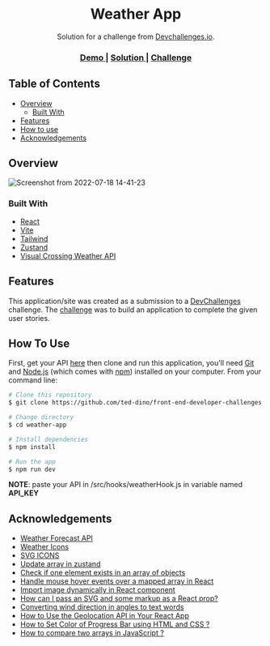 <h1 align="center">Weather App</h1>

<div align="center">
   Solution for a challenge from  <a href="http://devchallenges.io" target="_blank">Devchallenges.io</a>.
</div>

<div align="center">
  <h3>
    <a href="https://weath3r-app.netlify.app/">
      Demo
    </a>
    <span> | </span>
    <a href="https://devchallenges.io/solutions/U4KTSTMe1zwIcL6P5U4w">
      Solution
    </a>
    <span> | </span>
    <a href="https://devchallenges.io/challenges/8Y3J4ucAMQpSnYTwwWW8">
      Challenge
    </a>
  </h3>
</div>

## Table of Contents

- [Overview](#overview)
  - [Built With](#built-with)
- [Features](#features)
- [How to use](#how-to-use)
- [Acknowledgements](#acknowledgements)

<!-- OVERVIEW -->

## Overview

![Screenshot from 2022-07-18 14-41-23](https://user-images.githubusercontent.com/84649871/179457409-6839779e-2631-4ce8-8aa5-11a1dfed6df3.png)

### Built With

<!-- This section should list any major frameworks that you built your project using. Here are a few examples.-->

- [React](https://reactjs.org/)
- [Vite](https://vitejs.dev/)
- [Tailwind](https://tailwindcss.com/)
- [Zustand](https://github.com/pmndrs/zustand)
- [Visual Crossing Weather API](https://www.visualcrossing.com/)

## Features

This application/site was created as a submission to a [DevChallenges](https://devchallenges.io/challenges) challenge. The [challenge](https://devchallenges.io/challenges/8Y3J4ucAMQpSnYTwwWW8) was to build an application to complete the given user stories.

## How To Use

<!-- For example: -->

First, get your API [here](https://www.visualcrossing.com/) then clone and run this application, you'll need [Git](https://git-scm.com) and [Node.js](https://nodejs.org/en/download/) (which comes with [npm](http://npmjs.com)) installed on your computer. From your command line:

```bash
# Clone this repository
$ git clone https://github.com/ted-dino/front-end-developer-challenges.git

# Change directory
$ cd weather-app

# Install dependencies
$ npm install

# Run the app
$ npm run dev
```

<strong>NOTE</strong>: paste your API in /src/hooks/weatherHook.js in variable named <strong>API_KEY</strong>

## Acknowledgements

- [Weather Forecast API](https://www.visualcrossing.com/)
- [Weather Icons](https://github.com/visualcrossing/WeatherIcons)
- [SVG ICONS](https://heroicons.com/)
- [Update array in zustand](https://javascript.plainenglish.io/using-zustand-and-typescript-to-make-a-to-do-list-in-react-fe4a41e76748)
- [Check if one element exists in an array of objects](https://stackoverflow.com/questions/43519171/check-if-one-element-exists-in-an-array-of-objects?answertab=scoredesc#tab-top)
- [Handle mouse hover events over a mapped array in React](https://stackoverflow.com/questions/67501705/handle-mouse-hover-events-over-a-mapped-array-in-react)
- [Import image dynamically in React component](https://stackoverflow.com/questions/53775936/import-image-dynamically-in-react-component#:~:text=8-,for,-anyone%20looking%20for)
- [How can I pass an SVG and some markup as a React prop?](https://stackoverflow.com/questions/57929557/how-can-i-pass-an-svg-and-some-markup-as-a-react-prop#:~:text=here's%20a%20working%20example%20of%20that%20setup%3A%20)
- [Converting wind direction in angles to text words](https://stackoverflow.com/questions/7490660/converting-wind-direction-in-angles-to-text-words/7490772#:~:text=38-,here,-'s%20a%20javascript)
- [How to Use the Geolocation API in Your React App](https://javascript.plainenglish.io/how-to-use-the-geolocation-api-in-your-react-app-54e87c9c6c94#:~:text=by%20the%20way!)
- [How to Set Color of Progress Bar using HTML and CSS ?](https://www.geeksforgeeks.org/how-to-set-color-of-progress-bar-using-html-and-css/)
- [How to compare two arrays in JavaScript ?](https://www.geeksforgeeks.org/how-to-compare-two-arrays-in-javascript/)
